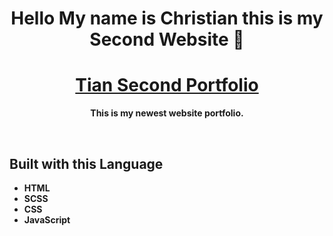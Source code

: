 <h1 align="center"><b>Hello My name is Christian this is my Second Website 👋 <b></h1>
<h1 align="center"><a href='https://tianmeds.github.io/SecondPortfolio/'>Tian Second Portfolio</a></h1>
<p align="center">This is my newest website portfolio.</p>
<br>
<h2>Built with this Language</h2>
<ul>
  <li> HTML </li>
  <li> SCSS </li>
  <li> CSS </li>
  <li> JavaScript </li>
</ul>
<br>
